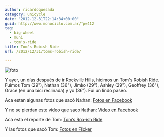 ```yaml
---
author: ricardoquesada
category: unicycle
date: "2012-12-31T22:14:34+00:00"
guid: http://www.monociclo.com.ar/?p=412
tag:
  - big-wheel
  - muni
  - tom's-ride
title: Tom's Robish Ride
url: /2012/12/31/toms-robish-ride/

---
```

![foto](/images/toms-robish-ride.jpg)

Y ayer, un días después de ir Rockville Hills, hicimos un Tom's Robish Ride. Fuimos Tom (29"), Nathan (36"),
Jimbo (29"), Ashley (29"), Geoffrey (36"), Grace (en una bici reclinada) y yo (36").
Fui un lindo paseo.

Aca estan algunas fotos que sacó Nathan: [Fotos en Facebook](http://www.facebook.com/media/set/?set=a.4071101692772.139428.1139270509&type=1)

Y no se pierdan este video que saco Nathan: [Video en Facebook](http://www.facebook.com/photo.php?v=4071093292562&set=vb.1139270509)

Acá esta el reporte de Tom: [Tom’s Rob-ish Ride](http://berkeleyunicycling.org/2013/01/01/toms-rob-ish-ride-2/ "Permalink to Tom’s Rob-ish Ride")

Y las fotos que sacó Tom: [Fotos en Flicker](http://www.flickr.com/photos/tholub/sets/72157632394736323)
